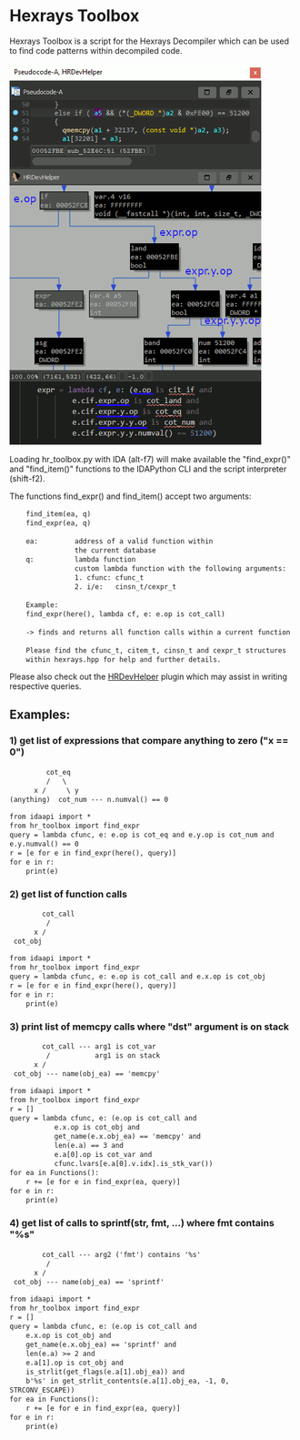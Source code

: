 # Hexrays Toolbox

Hexrays Toolbox is a script for the Hexrays Decompiler which
can be used to find code patterns within decompiled code.

![toolbox animated gif](./rsrc/toolbox.gif?raw=true)

Loading hr_toolbox.py with IDA (alt-f7) will make
available the "find_expr()" and "find_item()" functions
to the IDAPython CLI and the script interpreter (shift-f2).

The functions find_expr() and find_item() accept two arguments:
```
    find_item(ea, q)
    find_expr(ea, q)

    ea:         address of a valid function within
                the current database
    q:          lambda function
                custom lambda function with the following arguments:
                1. cfunc: cfunc_t
                2. i/e:   cinsn_t/cexpr_t

    Example:
    find_expr(here(), lambda cf, e: e.op is cot_call)
    
    -> finds and returns all function calls within a current function

    Please find the cfunc_t, citem_t, cinsn_t and cexpr_t structures
    within hexrays.hpp for help and further details.
```
Please also check out the [HRDevHelper](https://github.com/patois/HRDevHelper) plugin which may assist in writing respective queries.

## Examples:

### 1) get list of expressions that compare anything to zero ("x == 0")
```
         cot_eq
         /   \
      x /     \ y
(anything)  cot_num --- n.numval() == 0
```
```
from idaapi import *
from hr_toolbox import find_expr
query = lambda cfunc, e: e.op is cot_eq and e.y.op is cot_num and e.y.numval() == 0
r = [e for e in find_expr(here(), query)]
for e in r:
    print(e)
```
### 2) get list of function calls
```
        cot_call
         / 
      x /
 cot_obj
```
```
from idaapi import *
from hr_toolbox import find_expr
query = lambda cfunc, e: e.op is cot_call and e.x.op is cot_obj
r = [e for e in find_expr(here(), query)]
for e in r:
    print(e)
```
### 3) print list of memcpy calls where "dst" argument is on stack
```
        cot_call --- arg1 is cot_var
         /           arg1 is on stack
      x /
 cot_obj --- name(obj_ea) == 'memcpy'
```
```
from idaapi import *
from hr_toolbox import find_expr
r = []
query = lambda cfunc, e: (e.op is cot_call and
           e.x.op is cot_obj and
           get_name(e.x.obj_ea) == 'memcpy' and
           len(e.a) == 3 and
           e.a[0].op is cot_var and
           cfunc.lvars[e.a[0].v.idx].is_stk_var())
for ea in Functions():
    r += [e for e in find_expr(ea, query)]
for e in r:
    print(e)
```
### 4) get list of calls to sprintf(str, fmt, ...) where fmt contains "%s"
```
        cot_call --- arg2 ('fmt') contains '%s'
         /
      x /
 cot_obj --- name(obj_ea) == 'sprintf'
```
```
from idaapi import *
from hr_toolbox import find_expr
r = []
query = lambda cfunc, e: (e.op is cot_call and
    e.x.op is cot_obj and
    get_name(e.x.obj_ea) == 'sprintf' and
    len(e.a) >= 2 and
    e.a[1].op is cot_obj and
    is_strlit(get_flags(e.a[1].obj_ea)) and
    b'%s' in get_strlit_contents(e.a[1].obj_ea, -1, 0, STRCONV_ESCAPE))
for ea in Functions():
    r += [e for e in find_expr(ea, query)]
for e in r:
    print(e)
```